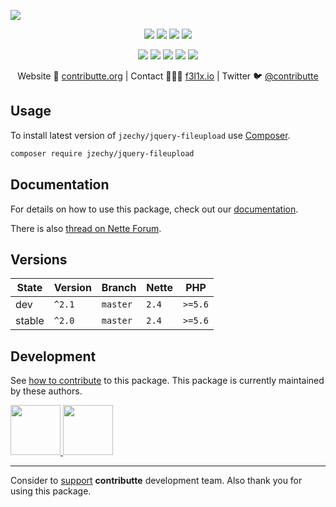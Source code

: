 ![](https://heatbadger.now.sh/github/readme/contributte/fileupload/)

<p align=center>
  <a href="https://github.com/contributte/fileupload/actions"><img src="https://badgen.net/github/checks/contributte/fileupload/master?cache=300"></a>
  <a href="https://coveralls.io/r/contributte/fileupload"><img src="https://badgen.net/coveralls/c/github/contributte/fileupload?cache=300"></a>
  <a href="https://packagist.org/packages/jzechy/jquery-fileupload"><img src="https://badgen.net/packagist/dm/jzechy/jquery-fileupload"></a>
  <a href="https://packagist.org/packages/jzechy/jquery-fileupload"><img src="https://badgen.net/packagist/v/jzechy/jquery-fileupload"></a>
</p>
<p align=center>
  <a href="https://packagist.org/packages/jzechy/jquery-fileupload"><img src="https://badgen.net/packagist/php/jzechy/jquery-fileupload"></a>
  <a href="https://github.com/contributte/fileupload"><img src="https://badgen.net/github/license/contributte/fileupload"></a>
  <a href="https://bit.ly/ctteg"><img src="https://badgen.net/badge/support/gitter/cyan"></a>
  <a href="https://bit.ly/cttfo"><img src="https://badgen.net/badge/support/forum/yellow"></a>
  <a href="https://contributte.org/partners.html"><img src="https://badgen.net/badge/sponsor/donations/F96854"></a>
</p>

<p align=center>
Website 🚀 <a href="https://contributte.org">contributte.org</a> | Contact 👨🏻‍💻 <a href="https://f3l1x.io">f3l1x.io</a> | Twitter 🐦 <a href="https://twitter.com/contributte">@contributte</a>
</p>

## Usage

To install latest version of `jzechy/jquery-fileupload` use [Composer](https://getcomposer.org/).

```bash
composer require jzechy/jquery-fileupload
```

## Documentation

For details on how to use this package, check out our [documentation](.docs).

There is also [thread on Nette Forum](https://forum.nette.org/cs/27287-jquery-fileupload-snadny-upload-souboru).

## Versions

| State       | Version  | Branch   | Nette  | PHP     |
|-------------|----------|----------|--------|---------|
| dev         | `^2.1`   | `master` | `2.4`  | `>=5.6` |
| stable      | `^2.0`   | `master` | `2.4`  | `>=5.6` |

## Development

See [how to contribute](https://contributte.org/contributing.html) to this package. This package is currently maintained by these authors.

<a href="https://github.com/f3l1x">
    <img width="80" height="80" src="https://avatars2.githubusercontent.com/u/538058?v=3&s=80">
</a>

<a href="https://github.com/jzechy">
    <img width="80" height="80" src="https://avatars2.githubusercontent.com/u/6874146?v=3&s=80">
</a>

-----

Consider to [support](https://contributte.org/partners.html) **contributte** development team.
Also thank you for using this package.
